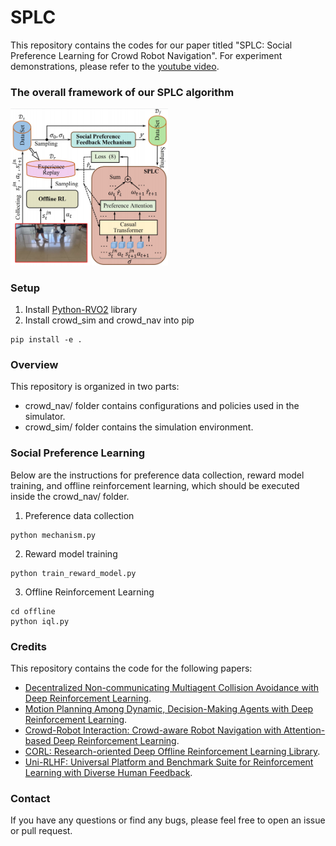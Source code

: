 # SPLC

<!-- This repository contains the codes for our paper titled "Intrinsic-Motivation Multi-Robot Social Formation Navigation with Coordinated Exploration". For experiment demonstrations, please refer to the [youtube video](https://youtu.be/1MUAJavW0BE). -->

This repository contains the codes for our paper titled "SPLC: Social Preference Learning for Crowd Robot Navigation". For experiment demonstrations, please refer to the [youtube video](https://youtu.be/vkWjg4Qcybg).




<!-- ### Abstract

This paper investigates the application of reinforcement learning (RL) to multi-robot social formation navigation, a critical capability for enabling seamless human-robot coexistence. While RL offers a promising paradigm, the inherent unpredictability and often uncooperative dynamics of pedestrian behavior pose substantial challenges, particularly concerning the efficiency of coordinated exploration among robots. To address this, we propose a novel coordinated-exploration multi-robot RL algorithm introducing an intrinsic motivation exploration. Its core component is a self-learning intrinsic reward mechanism designed to collectively alleviate policy conservatism. Moreover, this algorithm incorporates a dual-sampling mode within the centralized training and decentralized execution framework to enhance the representation of both the navigation policy and the intrinsic reward, leveraging a two-time-scale update rule to decouple parameter updates. Empirical results on social formation navigation benchmarks demonstrate the proposed algorithm’s superior performance over existing state-of-the-art methods across crucial metrics. -->

### The overall framework of our SPLC algorithm

<!-- ![Logo](https://raw.githubusercontent.com/sklus949/SPLC/main/crowd_nav/figures/SPLC.png) -->
<img src="https://raw.githubusercontent.com/sklus949/SPLC/main/crowd_nav/figures/SPLC.png" 
     alt="Logo" 
     width="50%"/>




### Setup
1. Install [Python-RVO2](https://github.com/sybrenstuvel/Python-RVO2) library
2. Install crowd_sim and crowd_nav into pip
```
pip install -e .
```
   
### Overview
This repository is organized in two parts:
* crowd_nav/ folder contains configurations and policies used in the simulator.
* crowd_sim/ folder contains the simulation environment.

### Social Preference Learning
Below are the instructions for preference data collection, reward model training, and offline reinforcement learning, which should be executed inside the crowd_nav/ folder.
1. Preference data collection
```
python mechanism.py
```
2. Reward model training
```
python train_reward_model.py
```
3. Offline Reinforcement Learning
```
cd offline
python iql.py
```

<!-- ### Training curve
Training curve comparison between different methods
| ![Success](https://raw.githubusercontent.com/czxhunzi/CEMRRL/main/figures/success.png) | ![Reward](https://raw.githubusercontent.com/czxhunzi/CEMRRL/main/figures/reward.png) | ![Distance](https://raw.githubusercontent.com/czxhunzi/CEMRRL/main/figures/distance.png) |
|:---:|:---:|:---:|
| ![Success](https://raw.githubusercontent.com/czxhunzi/CEMRRL/main/figures/att_success.png) | ![Reward](https://raw.githubusercontent.com/czxhunzi/CEMRRL/main/figures/att_reward.png) | ![Distance](https://raw.githubusercontent.com/czxhunzi/CEMRRL/main/figures/att_distance.png) | -->

### Credits
This repository contains the code for the following papers:

- [Decentralized Non-communicating Multiagent Collision Avoidance with Deep Reinforcement Learning](https://arxiv.org/abs/1609.07845).
- [Motion Planning Among Dynamic, Decision-Making Agents with Deep Reinforcement Learning](https://arxiv.org/abs/1805.01956).
- [Crowd-Robot Interaction: Crowd-aware Robot Navigation with Attention-based Deep Reinforcement Learning](https://arxiv.org/abs/1809.08835).
- [CORL: Research-oriented Deep Offline Reinforcement Learning Library](https://github.com/tinkoff-ai/CORL).
- [Uni-RLHF: Universal Platform and Benchmark Suite for Reinforcement Learning with Diverse Human Feedback](https://github.com/pickxiguapi/Clean-Offline-RLHF?tab=readme-ov-file).

### Contact
If you have any questions or find any bugs, please feel free to open an issue or pull request.




